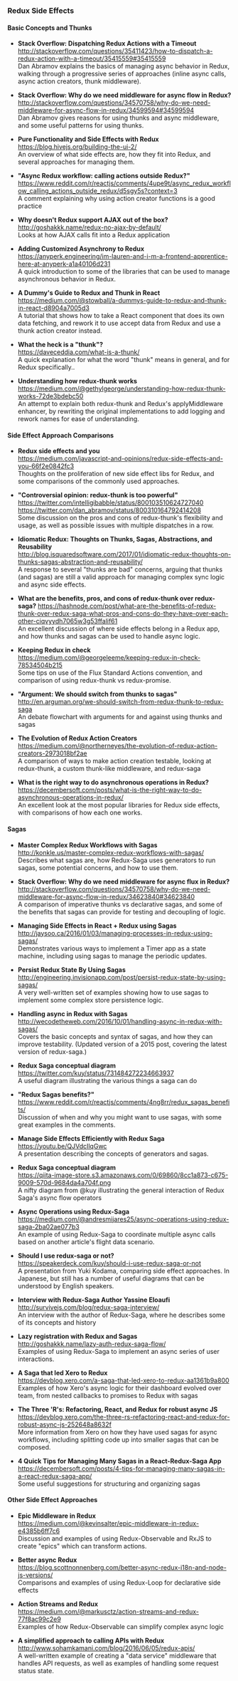 ### Redux Side Effects


#### Basic Concepts and Thunks

- **Stack Overflow: Dispatching Redux Actions with a Timeout**  
  http://stackoverflow.com/questions/35411423/how-to-dispatch-a-redux-action-with-a-timeout/35415559#35415559  
  Dan Abramov explains the basics of managing async behavior in Redux, walking through a progressive series of approaches (inline async calls, async action creators, thunk middleware).
  
- **Stack Overflow: Why do we need middleware for async flow in Redux?**  
  http://stackoverflow.com/questions/34570758/why-do-we-need-middleware-for-async-flow-in-redux/34599594#34599594  
  Dan Abramov gives reasons for using thunks and async middleware, and some useful patterns for using thunks.

- **Pure Functionality and Side Effects with Redux**  
  https://blog.hivejs.org/building-the-ui-2/  
  An overview of what side effects are, how they fit into Redux, and several approaches for managing them.
  
- **"Async Redux workflow: calling actions outside Redux?"**  
  https://www.reddit.com/r/reactjs/comments/4upe9t/async_redux_workflow_calling_actions_outside_redux/d5sgy5s?context=3  
  A comment explaining why using action creator functions is a good practice
  
- **Why doesn't Redux support AJAX out of the box?**  
  http://goshakkk.name/redux-no-ajax-by-default/  
  Looks at how AJAX calls fit into a Redux application
  
- **Adding Customized Asynchrony to Redux**  
  https://anyperk.engineering/im-lauren-and-i-m-a-frontend-apprentice-here-at-anyperk-a1a40106d231  
  A quick introduction to some of the libraries that can be used to manage asynchronous behavior in Redux.
  
- **A Dummy's Guide to Redux and Thunk in React**  
  https://medium.com/@stowball/a-dummys-guide-to-redux-and-thunk-in-react-d8904a7005d3  
  A tutorial that shows how to take a React component that does its own data fetching, and rework it to use accept data from Redux and use a thunk action creator instead.
  
- **What the heck is a "thunk"?**  
  https://daveceddia.com/what-is-a-thunk/  
  A quick explanation for what the word "thunk" means in general, and for Redux specifically..
  
- **Understanding how redux-thunk works**  
  https://medium.com/@gethylgeorge/understanding-how-redux-thunk-works-72de3bdebc50  
  An attempt to explain both redux-thunk and Redux's applyMiddleware enhancer, by rewriting the original implementations to add logging and rework names for ease of understanding.
  
  
#### Side Effect Approach Comparisons
  
- **Redux side effects and you**  
  https://medium.com/javascript-and-opinions/redux-side-effects-and-you-66f2e0842fc3  
  Thoughts on the proliferation of new side effect libs for Redux, and some comparisons of the commonly used approaches.
  
- **"Controversial opinion: redux-thunk is too powerful"**  
  https://twitter.com/intelligibabble/status/800103510624727040  
  https://twitter.com/dan_abramov/status/800310164792414208  
  Some discussion on the pros and cons of redux-thunk's flexibility and usage, as well as possible issues with multiple dispatches in a row.
  
- **Idiomatic Redux: Thoughts on Thunks, Sagas, Abstractions, and Reusability**  
  http://blog.isquaredsoftware.com/2017/01/idiomatic-redux-thoughts-on-thunks-sagas-abstraction-and-reusability/  
  A response to several "thunks are bad" concerns, arguing that thunks (and sagas) are still a valid approach for managing complex sync logic and async side effects.
  
- **What are the benefits, pros, and cons of redux-thunk over redux-saga?**
  https://hashnode.com/post/what-are-the-benefits-of-redux-thunk-over-redux-saga-what-pros-and-cons-do-they-have-over-each-other-ciqvyydh7065w3g53ffalif61  
  An excellent discussion of where side effects belong in a Redux app, and how thunks and sagas can be used to handle async logic.
  
- **Keeping Redux in check**  
  https://medium.com/@georgeleeme/keeping-redux-in-check-78534504b215  
  Some tips on use of the Flux Standard Actions convention, and comparison of using redux-thunk vs redux-promise.
  
- **"Argument: We should switch from thunks to sagas"**  
  http://en.arguman.org/we-should-switch-from-redux-thunk-to-redux-saga  
  An debate flowchart with arguments for and against using thunks and sagas
  
- **The Evolution of Redux Action Creators**  
  https://medium.com/@northerneyes/the-evolution-of-redux-action-creators-2973018bf2ae  
  A comparison of ways to make action creation testable, looking at redux-thunk, a custom thunk-like middleware, and redux-saga 
  
- **What is the right way to do asynchronous operations in Redux?**  
  https://decembersoft.com/posts/what-is-the-right-way-to-do-asynchronous-operations-in-redux/  
  An excellent look at the most popular libraries for Redux side effects, with comparisons of how each one works.
  

#### Sagas

- **Master Complex Redux Workflows with Sagas**  
  http://konkle.us/master-complex-redux-workflows-with-sagas/  
  Describes what sagas are, how Redux-Saga uses generators to run sagas, some potential concerns, and how to use them.

- **Stack Overflow: Why do we need middleware for async flux in Redux?**  
  http://stackoverflow.com/questions/34570758/why-do-we-need-middleware-for-async-flow-in-redux/34623840#34623840  
  A comparison of imperative thunks vs declarative sagas, and some of the benefits that sagas can provide for testing and decoupling of logic.

- **Managing Side Effects in React + Redux using Sagas**  
  http://jaysoo.ca/2016/01/03/managing-processes-in-redux-using-sagas/  
  Demonstrates various ways to implement a Timer app as a state machine, including using sagas to manage the periodic updates.
  
- **Persist Redux State By Using Sagas**  
  http://engineering.invisionapp.com/post/persist-redux-state-by-using-sagas/  
  A very well-written set of examples showing how to use sagas to implement some complex store persistence logic.
  
- **Handling async in Redux with Sagas**  
  http://wecodetheweb.com/2016/10/01/handling-async-in-redux-with-sagas/  
  Covers the basic concepts and syntax of sagas, and how they can improve testability.  (Updated version of a 2015 post, covering the latest version of redux-saga.)
  
- **Redux Saga conceptual diagram**  
  https://twitter.com/kuy/status/731484272234663937  
  A useful diagram illustrating the various things a saga can do
  
- **"Redux Sagas benefits?"**  
  https://www.reddit.com/r/reactjs/comments/4ng8rr/redux_sagas_benefits/  
  Discussion of when and why you might want to use sagas, with some great examples in the comments.
  
- **Manage Side Effects Efficiently with Redux Saga**  
  https://youtu.be/QJVdcIlqGwc  
  A presentation describing the concepts of generators and sagas.
  
- **Redux Saga conceptual diagram**  
  https://qiita-image-store.s3.amazonaws.com/0/69860/8cc1a873-c675-9009-570d-9684da4a704f.png  
  A nifty diagram from @kuy illustrating the general interaction of Redux Saga's async flow operators 
  
- **Async Operations using Redux-Saga**  
  https://medium.com/@andresmijares25/async-operations-using-redux-saga-2ba02ae077b3  
  An example of using Redux-Saga to coordinate multiple async calls based on another article's flight data scenario.

- **Should I use redux-saga or not?**  
  https://speakerdeck.com/kuy/should-i-use-redux-saga-or-not  
  A presentation from Yuki Kodama, comparing side effect approaches.  In Japanese, but still has a number of useful diagrams that can be understood by English speakers.
  
- **Interview with Redux-Saga Author Yassine Eloaufi**  
  http://survivejs.com/blog/redux-saga-interview/  
  An interview with the author of Redux-Saga, where he describes some of its concepts and history

- **Lazy registration with Redux and Sagas**  
  http://goshakkk.name/lazy-auth-redux-saga-flow/  
  Examples of using Redux-Saga to implement an async series of user interactions.
  
- **A Saga that led Xero to Redux**  
  https://devblog.xero.com/a-saga-that-led-xero-to-redux-aa1361b9a800  
  Examples of how Xero's async logic for their dashboard evolved over team, from nested callbacks to promises to Redux with sagas
  
- **The Three 'R's: Refactoring, React, and Redux for robust async JS**  
  https://devblog.xero.com/the-three-rs-refactoring-react-and-redux-for-robust-async-js-252648a8632f  
  More information from Xero on how they have used sagas for async workflows, including splitting code up into smaller sagas that can be composed.
  
- **4 Quick Tips for Managing Many Sagas in a React-Redux-Saga App**  
  https://decembersoft.com/posts/4-tips-for-managing-many-sagas-in-a-react-redux-saga-app/  
  Some useful suggestions for structuring and organizing sagas
  
  
#### Other Side Effect Approaches

- **Epic Middleware in Redux**  
  https://medium.com/@kevinsalter/epic-middleware-in-redux-e4385b6ff7c6  
  Discussion and examples of using Redux-Observable and RxJS to create "epics" which can transform actions.
  
- **Better async Redux**  
  https://blog.scottnonnenberg.com/better-async-redux-i18n-and-node-js-versions/  
  Comparisons and examples of using Redux-Loop for declarative side effects
  
- **Action Streams and Redux**  
  https://medium.com/@markusctz/action-streams-and-redux-77f8ac99c2e9  
  Examples of how Redux-Observable can simplify complex async logic
  
- **A simplified approach to calling APIs with Redux**  
  http://www.sohamkamani.com/blog/2016/06/05/redux-apis/  
  A well-written example of creating a "data service" middleware that handles API requests, as well as examples of handling some request status state.
